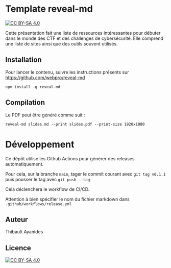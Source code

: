 # Template reveal-md

[![CC BY-SA 4.0][cc-by-sa-shield]][cc-by-sa]

Cette présentation fait une liste de ressources intéressantes pour débuter dans le monde des CTF et des challenges de cybersécurité.
Elle comprend une liste de sites ainsi que des outils souvent utilisés.

## Installation

Pour lancer le contenu, suivre les instructions présents sur https://github.com/webpro/reveal-md

```console
npm install -g reveal-md
```

## Compilation


Le PDF peut être généré comme suit :

```console
reveal-md slides.md --print slides.pdf --print-size 1920x1080
```

# Développement

Ce dépôt utilise les Github Actions pour générer des releases automatiquement.

Pour cela, sur la branche `main`, tager le commit courant avec `git tag v0.1.1` puis pousser le tag avec `git push --tag`

Cela déclenchera le workflow de CI/CD.

Attention à bien spécifier le nom du fichier markdown dans `.github/workflows/release.yml`

## Auteur

Thibault Ayanides

## Licence

[![CC BY-SA 4.0][cc-by-sa-image]][cc-by-sa]

[cc-by-sa]: http://creativecommons.org/licenses/by-sa/4.0/
[cc-by-sa-image]: https://licensebuttons.net/l/by-sa/4.0/88x31.png
[cc-by-sa-shield]: https://img.shields.io/badge/License-CC%20BY--SA%204.0-lightgrey.svg
